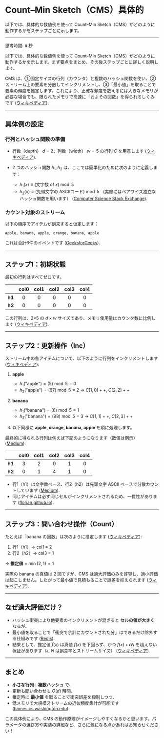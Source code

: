 <!-- ---
marp: true
theme: default
mermaid: true
paginate: true
title: Bulletproofs シャッフラー発表資料
author: Your Name
date: 2025-03-07
style: |
  /* スライド全体の背景色と文字色 */
  section {
    background-color: #f5f5f5;
    color: #333333;
  }
  
  /* Mermaid 図内の文字色や背景色を調整 */
  .mermaid {
    /* Mermaid 図自体のスタイルをここで調整可能 */
    color: #333333;
        # transform: scale(0.7);

  }

  .mermaid .node text,
  .mermaid .edgeLabel text {
    font-size: 14px;
  }
--- -->


# Count–Min Sketch（CMS）具体的
以下では、具体的な数値例を使って Count–Min Sketch（CMS）がどのように動作するかをステップごとに示します。

---
思考時間: 6 秒


以下では、具体的な数値例を使って Count–Min Sketch（CMS）がどのように動作するかを示します。まず要点をまとめ、その後ステップごとに詳しく説明します。

CMS は、①固定サイズの行列（カウンタ）と複数のハッシュ関数を使い、②ストリーム上の要素を分散してインクリメントし、③「最小値」を取ることで要素の頻度を推定します。これにより、正確な頻度を数えるには大きなメモリが必要な場合でも、限られたメモリで高速に「およその回数」を得られるしくみです ([ウィキペディア][1]).

---

## 具体例の設定

### 行列とハッシュ関数の準備

* 行数（depth） $d=2$、列数（width） $w=5$ の行列 $C$ を用意します ([ウィキペディア][1]).
* 2 つのハッシュ関数 $h_1,h_2$ は、ここでは簡単化のために次のように定義します：

  * $h_1(x)\equiv (\text{文字数 of }x)\bmod 5$
  * $h_2(x)\equiv (\text{先頭文字の ASCIIコード})\bmod 5$
    （実際にはペアワイズ独立なハッシュ関数を用います） ([Computer Science Stack Exchange][2]).

### カウント対象のストリーム

以下の順序でアイテムが到来すると仮定します：

```
apple, banana, apple, orange, banana, apple
```

これは合計6件のイベントです ([GeeksforGeeks][3]).

---

## ステップ1：初期状態

最初の行列はすべてゼロです。

|        | col0 | col1 | col2 | col3 | col4 |
| :----: | :--: | :--: | :--: | :--: | :--: |
| **h1** |   0  |   0  |   0  |   0  |   0  |
| **h2** |   0  |   0  |   0  |   0  |   0  |

この行列は、2×5 の $d\times w$ サイズであり、メモリ使用量はカウンタ数に比例します ([ウィキペディア][1]).

---

## ステップ2：更新操作（Inc）

ストリーム中の各アイテムについて、以下のように行列をインクリメントします ([ウィキペディア][1]):

1. **apple**

   * $h_1(\text{"apple"})=(5)\bmod5=0$
   * $h_2(\text{"apple"})=(97)\bmod5=2$
     → $C[1,0]++,\;C[2,2]++$

2. **banana**

   * $h_1(\text{"banana"})=(6)\bmod5=1$
   * $h_2(\text{"banana"})=(98)\bmod5=3$
     → $C[1,1]++,\;C[2,3]++$

3. 以下同様に **apple, orange, banana, apple** を順に処理します。

最終的に得られる行列は例えば下記のようになります（数値は例示） ([Medium][4]):

|        | col0 | col1 | col2 | col3 | col4 |
| :----: | :--: | :--: | :--: | :--: | :--: |
| **h1** |   3  |   2  |   0  |   1  |   0  |
| **h2** |   0  |   1  |   4  |   1  |   0  |

* 行1（h1）は文字数ベース、行2（h2）は先頭文字 ASCII ベースで分散カウントしています ([Medium][5]).
* 同じアイテムは必ず同じセルがインクリメントされるため、一貫性があります ([florian.github.io][6]).

---

## ステップ3：問い合わせ操作（Count）

たとえば「banana の回数」は次のように推定します ([ウィキペディア][1]):

1. 行1（h1）→ col1 = 2
2. 行2（h2）→ col3 = 1

→ **推定値** = $\min\{2,1\}=1$

実際の banana の真値は 2 回ですが、CMS は過大評価のみを許容し、過小評価は起こしません。したがって最小値で見積もることで誤差を抑えられます ([ウィキペディア][1]).

---

## なぜ過大評価だけ？

* ハッシュ衝突により他要素のインクリメントが混ざると **セルの値が大きく** なるが、
* 最小値を取ることで「衝突で余計にカウントされた分」はできるだけ除外する仕組みです ([Redis][7]).
* 結果として、推定値 $\hat f(x)$ は真値 $f(x)$ を下回らず、かつ $f(x)+\epsilon N$ を超えない保証があります（$\epsilon$, $N$ は誤差率とストリームサイズ） ([ウィキペディア][1]).

---

## まとめ

* **小さな行列**＋**複数ハッシュ** で、
* 更新も問い合わせも $O(d)$ 時間、
* 推定時に **最小値** を取ることで衝突誤差を抑制しつつ、
* 低メモリで大規模ストリームの近似頻度集計が可能です ([homes.cs.washington.edu][8]).

この具体例により、CMS の動作原理がイメージしやすくなるかと思います。パラメータの選び方や実装の詳細など、さらに気になる点があればお知らせください！

[1]: https://en.wikipedia.org/wiki/Count%E2%80%93min_sketch?utm_source=chatgpt.com "Count–min sketch"
[2]: https://cs.stackexchange.com/questions/166937/what-is-the-proper-way-to-calculate-dimensions-of-count-min-sketch?utm_source=chatgpt.com "What is the proper way to calculate dimensions of count min sketch"
[3]: https://www.geeksforgeeks.org/count-min-sketch-in-java-with-examples/?utm_source=chatgpt.com "Count-Min Sketch Data Structure with Implementation | GeeksforGeeks"
[4]: https://medium.com/%40amirziai/count-min-sketch-4b0ab93bb37a?utm_source=chatgpt.com "Count-min sketch - Medium"
[5]: https://medium.com/%40rrinlondon/count-min-sketch-5bf22743798a?utm_source=chatgpt.com "Count Min Sketch - Medium"
[6]: https://florian.github.io/count-min-sketch/?utm_source=chatgpt.com "Count-Min Sketch"
[7]: https://redis.io/blog/count-min-sketch-the-art-and-science-of-estimating-stuff/?utm_source=chatgpt.com "Count-Min Sketch: The Art and Science of Estimating Stuff | Redis"
[8]: https://homes.cs.washington.edu/~jrl/cse422wi24/notes/heavy-hitters.pdf?utm_source=chatgpt.com "[PDF] Lecture #2: Heavy hitters and the count-min sketch"
